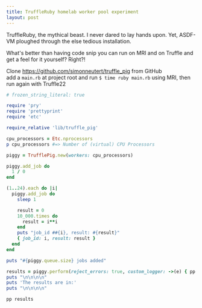 ```yaml
---
title: TruffleRuby homelab worker pool experiment
layout: post
---
```


TruffleRuby, the mythical beast. I never dared to lay hands upon. Yet, ASDF-VM ploughed through the else tedious installation.

What's better than having code snip you can run on MRI and on Truffle and get a feel for it yourself?
Right?!

Clone https://github.com/simonneutert/truffle_pig from GitHub  
add a `main.rb` at project root and run `$ time ruby main.rb` using MRI, then run again with Truffle22

```ruby
# frozen_string_literal: true

require 'pry'
require 'prettyprint'
require 'etc'

require_relative 'lib/truffle_pig'

cpu_processors = Etc.nprocessors
p cpu_processors #=> Number of (virtual) CPU Processors

piggy = TrufflePig.new(workers: cpu_processors)

piggy.add_job do
  1 / 0
end

(1..24).each do |i|
  piggy.add_job do
    sleep 1

    result = 0
    10_000.times do
      result = i**i
    end
    puts "job_id ##{i}, result: #{result}"
    { job_id: i, result: result }
  end
end

puts "#{piggy.queue.size} jobs added"

results = piggy.perform(reject_errors: true, custom_logger: ->(e) { pp e })
puts "\n\n\n\n"
puts 'The results are in:'
puts "\n\n\n\n"

pp results
```
